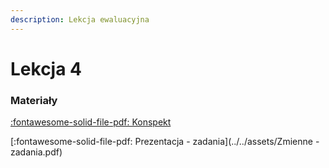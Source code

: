 ```yaml
---
description: Lekcja ewaluacyjna
---
```


# Lekcja 4

### Materiały

[:fontawesome-solid-file-pdf: Konspekt](../../assets/4-wpr-do-zm.pdf)

[:fontawesome-solid-file-pdf: Prezentacja - zadania](../../assets/Zmienne - zadania.pdf)
